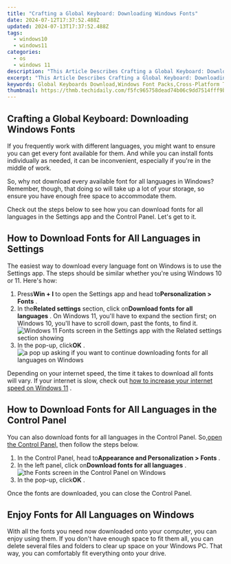 ```yaml
---
title: "Crafting a Global Keyboard: Downloading Windows Fonts"
date: 2024-07-12T17:37:52.488Z
updated: 2024-07-13T17:37:52.488Z
tags:
  - windows10
  - windows11
categories:
  - os
  - windows 11
description: "This Article Describes Crafting a Global Keyboard: Downloading Windows Fonts"
excerpt: "This Article Describes Crafting a Global Keyboard: Downloading Windows Fonts"
keywords: Global Keyboards Download,Windows Font Packs,Cross-Platform Typography,PC Font Updates,International Keyboard,Unicode Font Support,Windows Font Accessibility
thumbnail: https://thmb.techidaily.com/f5fc965758dead74b06c9dd7514fff9b2e384059ddee924706920d8dd594b0c4.jpg
---
```


## Crafting a Global Keyboard: Downloading Windows Fonts

 If you frequently work with different languages, you might want to ensure you can get every font available for them. And while you can install fonts individually as needed, it can be inconvenient, especially if you're in the middle of work.

 So, why not download every available font for all languages in Windows? Remember, though, that doing so will take up a lot of your storage, so ensure you have enough free space to accommodate them.

 Check out the steps below to see how you can download fonts for all languages in the Settings app and the Control Panel. Let's get to it.

## How to Download Fonts for All Languages in Settings

 The easiest way to download every language font on Windows is to use the Settings app. The steps should be similar whether you're using Windows 10 or 11\. Here's how:

1. Press**Win + I** to open the Settings app and head to**Personalization > Fonts** .
2. In the**Related settings** section, click on**Download fonts for all languages** . On Windows 11, you'll have to expand the section first; on Windows 10, you'll have to scroll down, past the fonts, to find it.  
![Windows 11 Fonts screen in the Settings app with the Related settings section showing](https://static1.makeuseofimages.com/wordpress/wp-content/uploads/2023/03/windows-11-personalization-fonts-related-settings.jpg)
3. In the pop-up, click**OK** .  
![a pop up asking if you want to continue downloading fonts for all languages on Windows](https://static1.makeuseofimages.com/wordpress/wp-content/uploads/2023/03/popup-donwnload-all-fonts-windows-11.jpg)

 Depending on your internet speed, the time it takes to download all fonts will vary. If your internet is slow, check out [how to increase your internet speed on Windows 11](https://www.makeuseof.com/windows-11-increase-internet-speed/) .

## How to Download Fonts for All Languages in the Control Panel

 You can also download fonts for all languages in the Control Panel. So,[open the Control Panel,](https://www.makeuseof.com/windows-open-control-panel/) then follow the steps below.

1. In the Control Panel, head to**Appearance and Personalization > Fonts** .
2. In the left panel, click on**Download fonts for all languages** .  
![the Fonts screen in the Control Panel on Windows](https://static1.makeuseofimages.com/wordpress/wp-content/uploads/2023/03/fonts-control-panel-windows.jpg)
3. In the pop-up, click**OK** .

Once the fonts are downloaded, you can close the Control Panel.

## Enjoy Fonts for All Languages on Windows

 With all the fonts you need now downloaded onto your computer, you can enjoy using them. If you don't have enough space to fit them all, you can delete several files and folders to clear up space on your Windows PC. That way, you can comfortably fit everything onto your drive.


<ins class="adsbygoogle"
     style="display:block"
     data-ad-format="autorelaxed"
     data-ad-client="ca-pub-7571918770474297"
     data-ad-slot="1223367746"></ins>



<ins class="adsbygoogle"
     style="display:block"
     data-ad-client="ca-pub-7571918770474297"
     data-ad-slot="8358498916"
     data-ad-format="auto"
     data-full-width-responsive="true"></ins>




